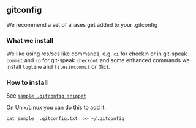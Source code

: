 ## gitconfig

We recommend a set of aliases get added to your .gitconfig

### What we install

We like using rcs/scs like commands, e.g. `ci` for checkin or in git-speak `commit` and `co` for git-speak `checkout`
and some enhanced commands we install `logline` and `filesincommit` or (fic).

### How to install

See [`sample .gitconfig snippet`](./sample__.gitconfig.txt)

On Unix/Linux you can do this to add it:

```
cat sample__.gitconfig.txt  >> ~/.gitconfig
```
